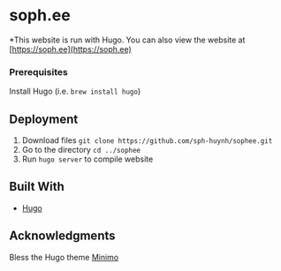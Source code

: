 # soph.ee

*This website is run with Hugo. You can also view the website at [https://soph.ee](https://soph.ee)


### Prerequisites

Install Hugo (i.e. `brew install hugo`)


## Deployment

1. Download files `git clone https://github.com/sph-huynh/sophee.git`
2. Go to the directory `cd ../sophee`
3. Run `hugo server` to compile website

## Built With

* [Hugo](https://gohugo.io/)

## Acknowledgments
Bless the Hugo theme [Minimo](https://minimo.netlify.com/)